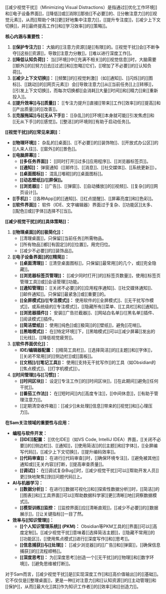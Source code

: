 [[减少视觉干扰]]（Minimizing Visual Distractions）是指通过[[优化工作环境]]和[[电子设备界面]]，[[降低]]或[[消除]]那些[[不必要]]的、[[分散注意力]]的[[视觉元素]]，从而[[帮助个体]]更[[好地集中注意力]]，[[提升专注度]]，[[减少上下文切换]]，并[[最终提高工作]]和[[学习效率]]的[[策略]]。

**核心内涵与重要性：**

1.  **[[保护专注力]]：** 大脑的[[注意力资源]]是[[有限]]的。[[视觉干扰]]会[[不断争夺]]这些[[资源]]，导致[[注意力分散]]，[[难以进行深度工作]]。
2.  **[[降低认知负荷]]：** 当[[环境]]中[[充满不相关]]的[[视觉信息]]时，大脑需要[[额外]]的[[努力]]去[[过滤]]和[[忽略]]它们，[[增加了不必要]]的[[认知负荷]]。
3.  **[[减少上下文切换]]：** [[频繁]]的[[视觉刺激]]（如[[通知]]、[[闪烁]]的[[图标]]、[[跳动]]的[[网页元素]]）会[[导致注意力]]从[[当前任务]]上[[转移]]，[[引发上下文切换]]，而每次切换都[[会消耗]]大量[[时间]]和[[精力]]来[[重新投入]]。
4.  **[[提升效率]]与[[质量]]：** [[专注力提升]]直接[[带来]]工作[[效率]]的[[提高]]和[[产出质量]]的[[改善]]。
5.  **[[克服拖延]]与[[无从下手]]：** [[杂乱]]的[[环境]]本身就可能[[引发焦虑]]和[[无从下手]]的[[感觉]]。[[整洁]]的环境则[[有助于启动任务]]。

**[[视觉干扰]]的[[常见来源]]：**

*   **[[物理环境]]：** 杂乱的[[桌面]]、[[不必要]]的[[装饰物]]、[[开放式办公区]]的[[人来人往]]、[[窗外]]的[[景色]]。
*   **[[电脑屏幕]]：**
    *   **[[多任务界面]]：** [[同时打开]]过多[[应用程序]]、[[浏览器标签页]]。
    *   **[[通知]]：** 弹窗通知（[[邮件]]、[[消息]]、[[社交媒体]]、[[系统更新]]）。
    *   **[[桌面图标]]：** 混乱[[堆砌]]的[[桌面图标]]。
    *   **[[动态壁纸]]/[[屏保]]。**
    *   **[[浏览器]]：** [[广告]]、[[弹窗]]、[[自动播放]]的[[视频]]、[[复杂]]的[[网页设计]]。
*   **[[手机]]：** [[各种App]]的[[通知]]、[[红点提醒]]、[[屏幕亮度]]和[[色彩]]。
*   **[[软件界面]]：** 软件（IDE、文字编辑器）界面过于复杂、[[功能区]]太多、[[配色]]或[[字体]]选择不[[当]]。

**[[减少视觉干扰]]的[[具体策略]]：**

1.  **[[物理桌面]]的[[极简化]]：**
    *   [[清理桌面]]，只保留[[当前任务]]所需物品。
    *   [[所有物品]]都[[有固定]]的[[位置]]，用完归位。
    *   [[减少不必要]]的[[装饰品]]。
2.  **[[电子设备界面]]的[[精简]]：**
    *   **[[桌面清理]]：** [[清空桌面图标]]，只保留[[最常用]]的几个，或[[完全隐藏]]。
    *   **[[浏览器标签页管理]]：** [[减少同时打开]]的[[标签页数量]]，使用[[标签页管理工具]]或[[会话管理]]功能。
    *   **[[通知管理]]：** [[关闭不必要]]的[[应用程序通知]]、[[社交媒体通知]]、[[邮件通知]]。只保留[[最紧急]]或[[重要]]的。
    *   **[[全屏模式]]/[[专注模式]]：** 使用软件的[[全屏模式]]、[[无干扰写作模式]]，或系统级的[[专注模式]]，[[隐藏所有]]菜单、[[工具栏]]和[[通知]]。
    *   **[[浏览器插件]]：** 安装[[广告拦截器]]、[[网站白名单]]/[[黑名单]]插件、[[阅读模式]]插件。
    *   **[[简洁壁纸]]：** 使用[[纯色]]或[[极简]]的[[壁纸]]，避免[[花哨]]。
    *   **[[黑暗模式]]：** 在[[特定环境]]下，[[黑暗模式]]可以[[减少屏幕]]发出的[[光线]]，[[降低视觉疲劳]]。
3.  **[[软件界面优化]]：**
    *   **IDE/编辑器配置：** [[精简工具栏]]，[[选择简洁]]的[[主题]]和[[字体]]，[[关闭不常用]]的[[侧边栏]]或[[面板]]。
    *   **[[文档]]/[[笔记工具]]：** 使用[[支持无干扰写作]]的工具（如Obsidian的[[焦点模式]]、[[打字机模式]]）。
4.  **[[时间管理]]与[[习惯]]：**
    *   **[[时间区块]]：** 设定[[专注工作]]的[[时间区块]]，[[在此期间]]避免[[任何干扰]]。
    *   **[[番茄工作法]]：** 在[[短时间]]内[[高度专注]]，[[中间休息]]，[[有助于管理注意力]]。
    *   [[定期清空收件箱]]：[[减少]]未处理[[信息]]带来的[[视觉]]和[[心理压力]]。

**在Sam关注领域的重要性与应用：**

*   **编程与软件开发：**
    *   **[[IDE]]配置：** [[优化IDE]]（如VS Code, IntelliJ IDEA）界面，[[关闭不必要]]的[[侧边栏]]、[[通知]]，[[使用简洁]]的[[主题]]和[[字体]]，[[全屏编写代码]]，[[减少上下文切换]]，[[提升编码效率]]。
    *   **[[代码审查]]：** 在进行[[代码审查]]时，[[确保环境专注]]，[[避免被其他]]通知或[[无关内容]]打断，[[提高审查质量]]。
    *   **[[调试]]：** 在[[调试复杂Bug]]时，[[减少视觉干扰]]可以[[帮助开发人员]]更[[快地聚焦]]到[[问题代码]]上。
*   **AI与机器学习：**
    *   **[[数据分析]]：** 在进行[[数据可视化]]和[[探索性数据分析]]时，[[简洁]]的[[图表]]和[[工具界面]]可以[[帮助数据科学家]]更[[清晰]]地[[洞察数据模式]]。
    *   **[[模型训练]]监控：** [[监控界面]]应[[清晰直观]]，[[减少不必要]]的[[数据展示]]，[[让关键指标]]一目了然。
*   **效率与[[知识管理]]：**
    *   **[[个人知识管理系统]] (PKM)：** Obsidian等PKM工具的[[界面]]可以[[高度定制]]。[[减少视觉干扰]]意味着[[选择简洁主题]]，[[隐藏不常用]]的[[功能区]]，[[使用焦点模式]]进行[[深度写作]]和[[思考]]。
    *   **[[信息捕获]]与[[处理]]：** [[减少浏览器]]的[[广告]]和[[弹窗]]，[[确保信息捕获]]的[[流程顺畅]]。
    *   **[[深度思考]]：** 为[[深度思考]]创造一个[[无干扰]]的[[物理]]和[[数字环境]]，[[避免思维被打断]]。

对于Sam而言，[[减少视觉干扰]]是[[实现深度工作]]和[[高价值输出]]的[[基础]]。它不仅仅是[[整理桌面]]，更是一种[[对注意力]]和[[认知资源]]的[[主动管理]]和[[保护]]，从而[[最大化]]其[[作为知识工作者]]的[[效率]]和[[创造力]]。